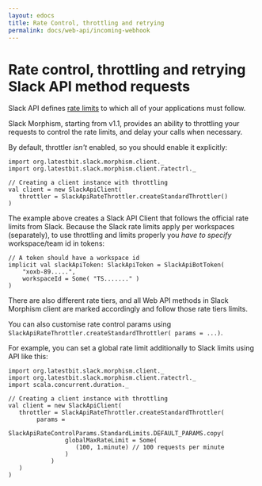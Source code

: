 ```yaml
---
layout: edocs
title: Rate Control, throttling and retrying
permalink: docs/web-api/incoming-webhook
---
```

# Rate control, throttling and retrying Slack API method requests
Slack API defines [rate limits](https://api.slack.com/docs/rate-limits) to which all of your applications must follow.

Slack Morphism, starting from v1.1, provides an ability to throttling your requests to control the rate limits, 
and delay your calls when necessary.

By default, throttler *isn't* enabled, so you should enable it explicitly:
```
import org.latestbit.slack.morphism.client._
import org.latestbit.slack.morphism.client.ratectrl._

// Creating a client instance with throttling
val client = new SlackApiClient(
   throttler = SlackApiRateThrottler.createStandardThrottler()
)
```
The example above creates a Slack API Client that follows the official rate limits from Slack.
Because the Slack rate limits apply per workspaces (separately), 
to use throttling and limits properly you *have to specify* workspace/team id in tokens:

```
// A token should have a workspace id
implicit val slackApiToken: SlackApiToken = SlackApiBotToken(
    "xoxb-89.....",
    workspaceId = Some( "TS......." ) 
)
``` 
There are also different rate tiers, and all Web API methods in Slack Morphism client 
are marked accordingly and follow those rate tiers limits.

You can also customise rate control params using `SlackApiRateThrottler.createStandardThrottler( params = ...)`.

For example, you can set a global rate limit additionally to Slack limits using API like this:
```
import org.latestbit.slack.morphism.client._
import org.latestbit.slack.morphism.client.ratectrl._
import scala.concurrent.duration._

// Creating a client instance with throttling
val client = new SlackApiClient(
   throttler = SlackApiRateThrottler.createStandardThrottler(
        params = 
            SlackApiRateControlParams.StandardLimits.DEFAULT_PARAMS.copy(
                globalMaxRateLimit = Some(
                   (100, 1.minute) // 100 requests per minute
                )
            )
   )
)
```